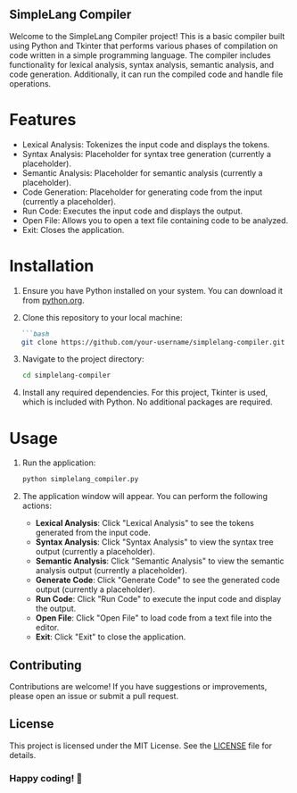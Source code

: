 
## SimpleLang Compiler

Welcome to the SimpleLang Compiler project! This is a basic compiler built using Python and Tkinter that performs various phases of compilation on code written in a simple programming language. The compiler includes functionality for lexical analysis, syntax analysis, semantic analysis, and code generation. Additionally, it can run the compiled code and handle file operations.


# Features

- Lexical Analysis: Tokenizes the input code and displays the tokens.
- Syntax Analysis: Placeholder for syntax tree generation (currently a placeholder).
- Semantic Analysis: Placeholder for semantic analysis (currently a placeholder).
- Code Generation: Placeholder for generating code from the input (currently a placeholder).
- Run Code: Executes the input code and displays the output.
- Open File: Allows you to open a text file containing code to be analyzed.
- Exit: Closes the application.

# Installation

1. Ensure you have Python installed on your system. You can download it from [python.org](https://www.python.org/).

2. Clone this repository to your local machine:
```markdown
   ```bash
   git clone https://github.com/your-username/simplelang-compiler.git
   ```

3. Navigate to the project directory:

   ```bash
   cd simplelang-compiler
   ```

4. Install any required dependencies. For this project, Tkinter is used, which is included with Python. No additional packages are required.

# Usage

1. Run the application:

   ```bash
   python simplelang_compiler.py
   ```

2. The application window will appear. You can perform the following actions:

   - **Lexical Analysis**: Click "Lexical Analysis" to see the tokens generated from the input code.
   - **Syntax Analysis**: Click "Syntax Analysis" to view the syntax tree output (currently a placeholder).
   - **Semantic Analysis**: Click "Semantic Analysis" to view the semantic analysis output (currently a placeholder).
   - **Generate Code**: Click "Generate Code" to see the generated code output (currently a placeholder).
   - **Run Code**: Click "Run Code" to execute the input code and display the output.
   - **Open File**: Click "Open File" to load code from a text file into the editor.
   - **Exit**: Click "Exit" to close the application.

## Contributing

Contributions are welcome! If you have suggestions or improvements, please open an issue or submit a pull request.

## License

This project is licensed under the MIT License. See the [LICENSE]() file for details.



### Happy coding! 🚀

